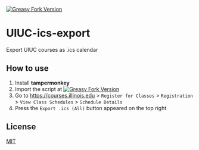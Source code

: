 [![Greasy Fork Version](https://img.shields.io/greasyfork/v/547175?style=for-the-badge)](https://greasyfork.org/en/scripts/547175)

# UIUC-ics-export
Export UIUC courses as .ics calendar 

## How to use

1. Install **tampermonkey**
2. Import the script at [![Greasy Fork Version](https://img.shields.io/greasyfork/v/547175?style=social)](https://greasyfork.org/en/scripts/547175)
3. Go to https://courses.illinois.edu > `Register for Classes` > `Registration` > `View Class Schedules` > `Schedule Details`
4. Press the `Export .ics (All)` button appeared on the top right

## License

[MIT](LICENSE)

